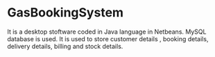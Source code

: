 # GasBookingSystem

It is a desktop stoftware coded in Java language in Netbeans. MySQL database is used. It is used to 
store customer details , booking details, delivery details, billing and stock details.
